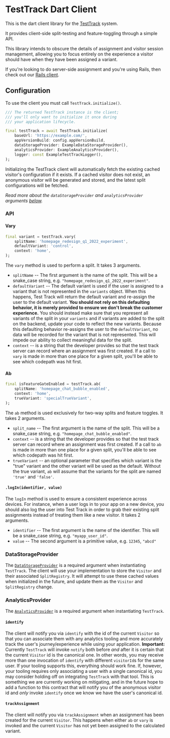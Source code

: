 # TestTrack Dart Client

This is the dart client library for the [TestTrack](https://github.com/Betterment/test_track) system.

It provides client-side split-testing and feature-toggling through a simple API.

This library intends to obscure the details of assignment and visitor session management, allowing you to focus entirely on the experience a visitor should have when they have been assigned a variant.

If you're looking to do server-side assignment and you're using Rails, then check out our [Rails client](https://github.com/Betterment/test_track_rails_client).

## Configuration

To use the client you must call `TestTrack.initialize()`.

```dart
/// The returned TestTrack instance is the client;
/// you'll only want to initialize it once during
/// your application lifecycle.

final testTrack = await TestTrack.initialize(
    baseUrl: 'https://example.com/',
    appVersionBuild: config.appVersionBuild,
    dataStorageProvider: ExampleDataStorageProvider(),
    analyticsProvider: ExampleAnalyticsProvider(),
    logger: const ExampleTestTrackLogger(),
);
```

Initializing the TestTrack client will automatically fetch the existing cached visitor's configuration if it exists. If a cached visitor does not exist, an anonymous visitor will be generated and stored, and the latest split configurations will be fetched.

_Read more about the `dataStorageProvider` and `analyticsProvider` arguments [below](#DataStorageProvider])._

### API

#### Vary

```dart
final variant = testTrack.vary(
    splitName: 'homepage_redesign_q1_2022_experiment',
    defaultVariant: 'control',
    context: 'home',
);
```

The `vary` method is used to perform a split. It takes 3 arguments.

- `splitName` -- The first argument is the name of the split. This will be a snake_case string, e.g. `"homepage_redesign_q1_2022_experiment"`.
- `defaultVariant` -- The default variant is used if the user is assigned to a variant that is not represented in the `variants` object. When this happens, Test Track will return the default variant and re-assign the user to the default variant. **You should not rely on this defaulting behavior, it is merely provided to ensure we don't break the customer experience.** You should instead make sure that you represent all variants of the split in your `variants` and if variants are added to the split on the backend, update your code to reflect the new variants. Because this defaulting behavior re-assigns the user to the `defaultVariant`, no data will be recorded for the variant that is not represented. This will impede our ability to collect meaningful data for the split.
- `context` -- is a string that the developer provides so that the test track server can record where an assignment was first created. If a call to `vary` is made in more than one place for a given split, you'll be able to see which codepath was hit first.

#### Ab

```dart
final isFeatureGateEnabled = testTrack.ab(
    splitName: 'homepage_chat_bubble_enabled',
    context: 'home',
    trueVariant: 'specialTrueVariant',
);
```
The `ab` method is used exclusively for two-way splits and feature toggles. It takes 2 arguments.

- `split_name` -- The first argument is the name of the split. This will be a snake_case string, e.g. `"homepage_chat_bubble_enabled"`.
- `context` -- is a string that the developer provides so that the test track server can record where an assignment was first created. If a call to `ab` is made in more than one place for a given split, you'll be able to see which codepath was hit first.
- `trueVariant` -- an optional parameter that specifies which variant is the "true" variant and the other variant will be used as the default. Without the true variant, `ab` will assume that the variants for the split are named `'true'` and `'false'`.

#### `.logIn(identifier, value)`

The `logIn` method is used to ensure a consistent experience across devices. For instance, when a user logs in to your app on a new device, you should also log the user into Test Track in order to grab their existing split assignments instead of treating them like a new visitor. It takes 2 arguments.

- `identifier` -- The first argument is the name of the identifier. This will be a snake_case string, e.g. `"myapp_user_id"`.
- `value` -- The second argument is a primitive value, e.g. `12345`, `"abcd"`

### DataStorageProvider

The [`DataStorageProvider`](lib/src/persistence/data_storage_provider.dart) is a required argument when instantiating `TestTrack`. The client will use your implementation to store the `Visitor` and their associated `SplitRegistry`. It will attempt to use these cached values when initialized in the future, and update them as the `Visitor` and `SplitRegistry` change.

### AnalyticsProvider

The [`AnalyticsProvider`](lib/src/analytics/analytics_provider.dart) is a required argument when instantiating `TestTrack`.

#### `identify`

The client will notify you via `identify` with the id of the current `Visitor` so that you can associate them with any analytics tooling and more accurately track the user's journey/experience while using your application. **Important:** Currently `TestTrack` will invoke `notify` both before _and_ after it is certain that the current `Visitor` id is the canonical one. In other words, you may receive more than one invocation of `identify` with different `visitorId`s for the same user. If your tooling supports this, everything should work fine. If, however, your tooling requires only associating a user with a single canonical id, you may consider holding off on integrating `TestTrack` with that tool. This is something we are currently working on mitigating, and in the future hope to add a function to this contract that will notify you of the anonymous visitor id and _only_ invoke `identify` once we know we have the user's canonical id.

#### `trackAssignment`

The client will notify you via `trackAssignment` when an assignment has been created for the current `Visitor`. This happens when either `ab` or `vary` is invoked and the current `Visitor` has not yet been assigned to the calculated variant.
